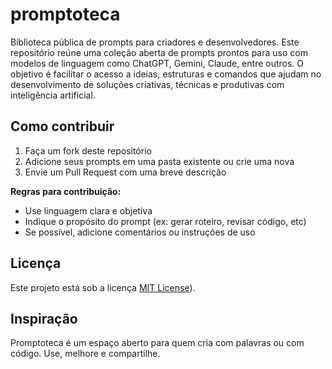 # promptoteca
Biblioteca pública de prompts para criadores e desenvolvedores.
Este repositório reúne uma coleção aberta de prompts prontos para uso com modelos de linguagem como ChatGPT, Gemini, Claude, entre outros. O objetivo é facilitar o acesso a ideias, estruturas e comandos que ajudam no desenvolvimento de soluções criativas, técnicas e produtivas com inteligência artificial.

## Como contribuir

1. Faça um fork deste repositório
2. Adicione seus prompts em uma pasta existente ou crie uma nova
3. Envie um Pull Request com uma breve descrição

**Regras para contribuição:**

- Use linguagem clara e objetiva
- Indique o propósito do prompt (ex: gerar roteiro, revisar código, etc)
- Se possível, adicione comentários ou instruções de uso

## Licença

Este projeto está sob a licença [MIT License](https://choosealicense.com/licenses/mit/)).

## Inspiração

Promptoteca é um espaço aberto para quem cria com palavras ou com código. Use, melhore e compartilhe.
